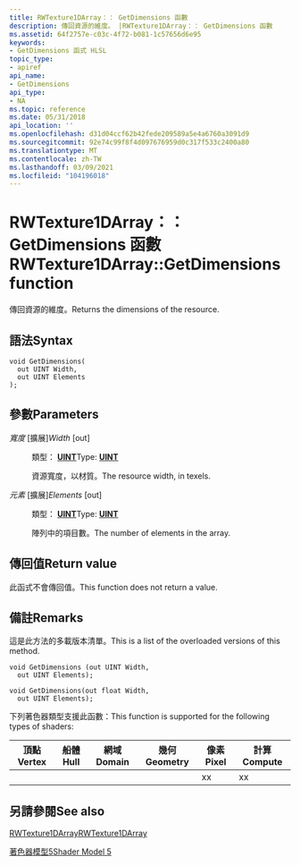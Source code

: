 ```yaml
---
title: RWTexture1DArray：： GetDimensions 函數
description: 傳回資源的維度。 |RWTexture1DArray：： GetDimensions 函數
ms.assetid: 64f2757e-c03c-4f72-b081-1c57656d6e95
keywords:
- GetDimensions 函式 HLSL
topic_type:
- apiref
api_name:
- GetDimensions
api_type:
- NA
ms.topic: reference
ms.date: 05/31/2018
api_location: ''
ms.openlocfilehash: d31d04ccf62b42fede209589a5e4a6760a3091d9
ms.sourcegitcommit: 92e74c99f8f4d097676959d0c317f533c2400a80
ms.translationtype: MT
ms.contentlocale: zh-TW
ms.lasthandoff: 03/09/2021
ms.locfileid: "104196018"
---
```

# <a name="rwtexture1darraygetdimensions-function"></a><span data-ttu-id="6de7a-105">RWTexture1DArray：： GetDimensions 函數</span><span class="sxs-lookup"><span data-stu-id="6de7a-105">RWTexture1DArray::GetDimensions function</span></span>

<span data-ttu-id="6de7a-106">傳回資源的維度。</span><span class="sxs-lookup"><span data-stu-id="6de7a-106">Returns the dimensions of the resource.</span></span>

## <a name="syntax"></a><span data-ttu-id="6de7a-107">語法</span><span class="sxs-lookup"><span data-stu-id="6de7a-107">Syntax</span></span>

``` syntax
void GetDimensions(
  out UINT Width,
  out UINT Elements
);
```

## <a name="parameters"></a><span data-ttu-id="6de7a-108">參數</span><span class="sxs-lookup"><span data-stu-id="6de7a-108">Parameters</span></span>

<dl> <dt>

<span data-ttu-id="6de7a-109">*寬度* \[擴展\]</span><span class="sxs-lookup"><span data-stu-id="6de7a-109">*Width* \[out\]</span></span>
</dt> <dd>

<span data-ttu-id="6de7a-110">類型： **[ **UINT**](/windows/desktop/WinProg/windows-data-types)**</span><span class="sxs-lookup"><span data-stu-id="6de7a-110">Type: **[**UINT**](/windows/desktop/WinProg/windows-data-types)**</span></span>

<span data-ttu-id="6de7a-111">資源寬度，以材質。</span><span class="sxs-lookup"><span data-stu-id="6de7a-111">The resource width, in texels.</span></span>

</dd> <dt>

<span data-ttu-id="6de7a-112">*元素* \[擴展\]</span><span class="sxs-lookup"><span data-stu-id="6de7a-112">*Elements* \[out\]</span></span>
</dt> <dd>

<span data-ttu-id="6de7a-113">類型： **[ **UINT**](/windows/desktop/WinProg/windows-data-types)**</span><span class="sxs-lookup"><span data-stu-id="6de7a-113">Type: **[**UINT**](/windows/desktop/WinProg/windows-data-types)**</span></span>

<span data-ttu-id="6de7a-114">陣列中的項目數。</span><span class="sxs-lookup"><span data-stu-id="6de7a-114">The number of elements in the array.</span></span>

</dd> </dl>

## <a name="return-value"></a><span data-ttu-id="6de7a-115">傳回值</span><span class="sxs-lookup"><span data-stu-id="6de7a-115">Return value</span></span>

<span data-ttu-id="6de7a-116">此函式不會傳回值。</span><span class="sxs-lookup"><span data-stu-id="6de7a-116">This function does not return a value.</span></span>

## <a name="remarks"></a><span data-ttu-id="6de7a-117">備註</span><span class="sxs-lookup"><span data-stu-id="6de7a-117">Remarks</span></span>

<span data-ttu-id="6de7a-118">這是此方法的多載版本清單。</span><span class="sxs-lookup"><span data-stu-id="6de7a-118">This is a list of the overloaded versions of this method.</span></span>


```
void GetDimensions (out UINT Width,
  out UINT Elements);

void GetDimensions(out float Width,
  out UINT Elements);
```



<span data-ttu-id="6de7a-119">下列著色器類型支援此函數：</span><span class="sxs-lookup"><span data-stu-id="6de7a-119">This function is supported for the following types of shaders:</span></span>



| <span data-ttu-id="6de7a-120">頂點</span><span class="sxs-lookup"><span data-stu-id="6de7a-120">Vertex</span></span> | <span data-ttu-id="6de7a-121">船體</span><span class="sxs-lookup"><span data-stu-id="6de7a-121">Hull</span></span> | <span data-ttu-id="6de7a-122">網域</span><span class="sxs-lookup"><span data-stu-id="6de7a-122">Domain</span></span> | <span data-ttu-id="6de7a-123">幾何</span><span class="sxs-lookup"><span data-stu-id="6de7a-123">Geometry</span></span> | <span data-ttu-id="6de7a-124">像素</span><span class="sxs-lookup"><span data-stu-id="6de7a-124">Pixel</span></span> | <span data-ttu-id="6de7a-125">計算</span><span class="sxs-lookup"><span data-stu-id="6de7a-125">Compute</span></span> |
|--------|------|--------|----------|-------|---------|
|        |      |        |          | <span data-ttu-id="6de7a-126">x</span><span class="sxs-lookup"><span data-stu-id="6de7a-126">x</span></span>     | <span data-ttu-id="6de7a-127">x</span><span class="sxs-lookup"><span data-stu-id="6de7a-127">x</span></span>       |



 

## <a name="see-also"></a><span data-ttu-id="6de7a-128">另請參閱</span><span class="sxs-lookup"><span data-stu-id="6de7a-128">See also</span></span>

<dl> <dt>

[<span data-ttu-id="6de7a-129">RWTexture1DArray</span><span class="sxs-lookup"><span data-stu-id="6de7a-129">RWTexture1DArray</span></span>](sm5-object-rwtexture1darray.md)
</dt> <dt>

[<span data-ttu-id="6de7a-130">著色器模型5</span><span class="sxs-lookup"><span data-stu-id="6de7a-130">Shader Model 5</span></span>](d3d11-graphics-reference-sm5.md)
</dt> </dl>

 

 
